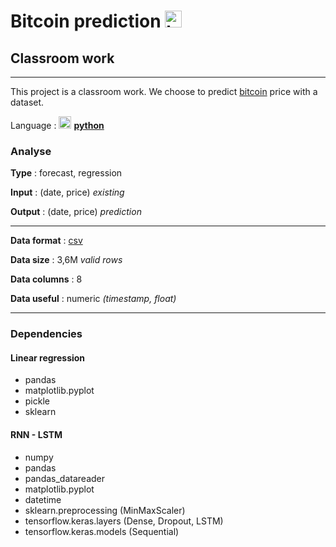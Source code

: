 
# Bitcoin prediction <img src="https://upload.wikimedia.org/wikipedia/commons/4/46/Bitcoin.svg" alt="bitcoin" width="27"/>

## Classroom work 

---



This project is a classroom work. We choose to predict [bitcoin](https://bitcoin.org/) price with a dataset.

Language : <img src="https://upload.wikimedia.org/wikipedia/commons/c/c3/Python-logo-notext.svg" alt="python" width="20"/>  **[python](https://www.python.org/)** 

### Analyse

**Type** : forecast, regression

**Input** : (date, price) *existing*

**Output** : (date, price) *prediction*

---

**Data format** : [csv](https://en.wikipedia.org/wiki/Comma-separated_values)

**Data size** : 3,6M *valid rows*

**Data columns** : 8

**Data useful** : numeric *(timestamp, float)*

---

### Dependencies

#### Linear regression
- pandas
- matplotlib.pyplot
- pickle
- sklearn

#### RNN - LSTM
- numpy
- pandas
- pandas_datareader
- matplotlib.pyplot
- datetime
- sklearn.preprocessing (MinMaxScaler)
- tensorflow.keras.layers (Dense, Dropout, LSTM)
- tensorflow.keras.models (Sequential)